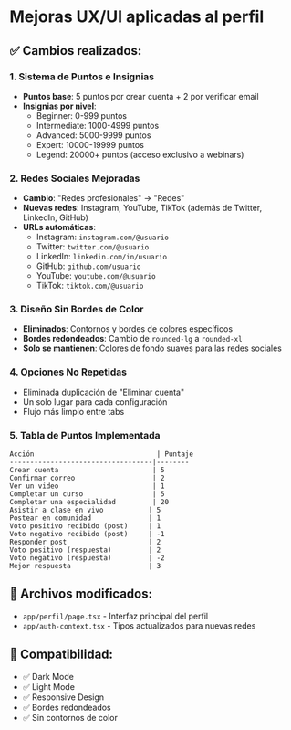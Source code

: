 # Mejoras UX/UI aplicadas al perfil

## ✅ Cambios realizados:

### 1. Sistema de Puntos e Insignias
- **Puntos base**: 5 puntos por crear cuenta + 2 por verificar email
- **Insignias por nivel**:
  - Beginner: 0-999 puntos
  - Intermediate: 1000-4999 puntos  
  - Advanced: 5000-9999 puntos
  - Expert: 10000-19999 puntos
  - Legend: 20000+ puntos (acceso exclusivo a webinars)

### 2. Redes Sociales Mejoradas
- **Cambio**: "Redes profesionales" → "Redes"
- **Nuevas redes**: Instagram, YouTube, TikTok (además de Twitter, LinkedIn, GitHub)
- **URLs automáticas**: 
  - Instagram: `instagram.com/@usuario`
  - Twitter: `twitter.com/@usuario`
  - LinkedIn: `linkedin.com/in/usuario`
  - GitHub: `github.com/usuario`
  - YouTube: `youtube.com/@usuario`
  - TikTok: `tiktok.com/@usuario`

### 3. Diseño Sin Bordes de Color
- **Eliminados**: Contornos y bordes de colores específicos
- **Bordes redondeados**: Cambio de `rounded-lg` a `rounded-xl` 
- **Solo se mantienen**: Colores de fondo suaves para las redes sociales

### 4. Opciones No Repetidas
- Eliminada duplicación de "Eliminar cuenta" 
- Un solo lugar para cada configuración
- Flujo más limpio entre tabs

### 5. Tabla de Puntos Implementada
```
Acción                              | Puntaje
-----------------------------------|--------
Crear cuenta                       | 5
Confirmar correo                   | 2  
Ver un video                       | 1
Completar un curso                 | 5
Completar una especialidad         | 20
Asistir a clase en vivo           | 5
Postear en comunidad              | 1
Voto positivo recibido (post)     | 1
Voto negativo recibido (post)     | -1
Responder post                    | 2
Voto positivo (respuesta)         | 2
Voto negativo (respuesta)         | -2
Mejor respuesta                   | 3
```

## 🔧 Archivos modificados:
- `app/perfil/page.tsx` - Interfaz principal del perfil
- `app/auth-context.tsx` - Tipos actualizados para nuevas redes

## 🎨 Compatibilidad:
- ✅ Dark Mode
- ✅ Light Mode  
- ✅ Responsive Design
- ✅ Bordes redondeados
- ✅ Sin contornos de color
